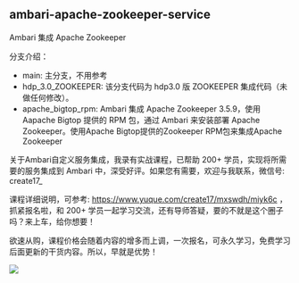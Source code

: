 ## ambari-apache-zookeeper-service

Ambari 集成 Apache Zookeeper

分支介绍：
- main: 主分支，不用参考
- hdp_3.0_ZOOKEEPER: 该分支代码为 hdp3.0 版 ZOOKEEPER 集成代码（未做任何修改）。
- apache_bigtop_rpm: Ambari 集成 Apache Zookeeper 3.5.9，使用 Aapache Bigtop 提供的 RPM 包，通过 Ambari 来安装部署 Apache Zookeeper。使用Apache Bigtop提供的Zookeeper RPM包来集成Apache Zookeeper

关于Ambari自定义服务集成，我录有实战课程，已帮助 200+ 学员，实现将所需要的服务集成到 Ambari 中，深受好评。如果您有需要，欢迎与我联系，微信号: create17_

课程详细说明，可参考: https://www.yuque.com/create17/mxswdh/miyk6c ，抓紧报名啦，和 200+ 学员一起学习交流，还有导师答疑，要的不就是这个圈子吗？来上车，给你想要！


欲速从购，课程价格会随着内容的增多而上调，一次报名，可永久学习，免费学习后面更新的干货内容。所以，早就是优势！

![](https://841809077.github.io/img/qrcode.png)
